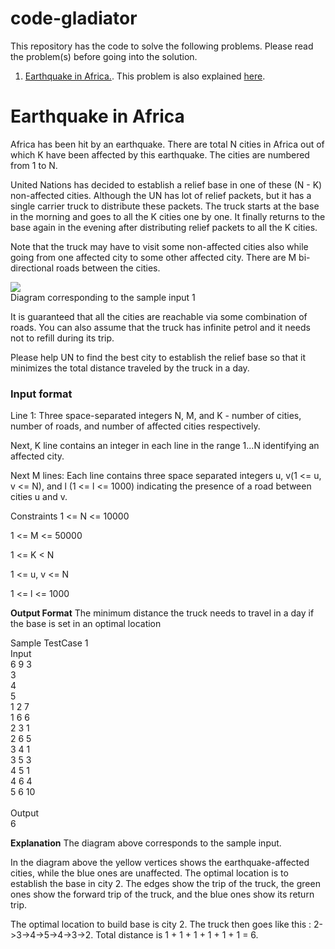 # code-gladiator
This repository has the code to solve the following problems. Please read the problem(s) before going into the solution.
<ol>
  <li>
    <a href="https://www.techgig.com/practice/question/Y0Y2NndVR2FYTUFxZElLRkhRYzdPQT09"> Earthquake in Africa.</a>. This problem is also explained <a href="#problem">here</a>.
  </li>
</ol>

<h1 id='problem'>Earthquake in Africa</h1>
<p>Africa has been hit by an earthquake. There are total N cities in Africa out of which K have been affected by this earthquake. The cities are numbered from 1 to N.</p>

<p>United Nations has decided to establish a relief base in one of these (N - K) non-affected cities. Although the UN has lot of relief packets, but it has a single carrier truck to distribute these packets. The truck starts at the base in the morning and goes to all the K cities one by one. It finally returns to the base again in the evening after distributing relief packets to all the K cities.</p>

<p>Note that the truck may have to visit some non-affected cities also while going from one affected city to some other affected city. There are M bi-directional roads between the cities.</p>

<img src="https://www.techgig.com/files/nicUploads/962627561885314.jpg"></img>
<br/><span>Diagram corresponding to the sample input 1</span>

<p>It is guaranteed that all the cities are reachable via some combination of roads. You can also assume that the truck has infinite petrol and it needs not to refill during its trip.</p>

<p>Please help UN to find the best city to establish the relief base so that it minimizes the total distance traveled by the truck in a day.</p>

<h3>Input format</h3>
<p>Line 1: Three space-separated integers N, M, and K - number of cities, number of roads, and number of affected cities respectively.</p>
<p>Next, K line contains an integer in each line in the range 1...N identifying an affected city.</p>
<p>Next M lines: Each line contains three space separated integers u, v(1 <= u, v <= N), and l (1 <= l <= 1000) indicating the presence of a road between cities u and v.</p>

Constraints
1 <= N <= 10000

1 <= M <= 50000

1 <= K < N

1 <= u, v <= N

1 <= l <= 1000

<b>Output Format</b>
The minimum distance the truck needs to travel in a day if the base is set in an optimal location

Sample TestCase 1
<br/>
Input<br/>
6 9 3<br/>
3<br/>
4<br/>
5<br/>
1 2 7<br/>
1 6 6<br/>
2 3 1<br/>
2 6 5<br/>
3 4 1<br/>
3 5 3<br/>
4 5 1<br/>
4 6 4<br/>
5 6 10<br/>
<br/>
Output<br/>
6

<b>Explanation</b>
The diagram above corresponds to the sample input.


In the diagram above the yellow vertices shows the earthquake-affected cities, while the blue ones are unaffected. The optimal location is to establish the base in city 2. The edges show the trip of the truck, the green ones show the forward trip of the truck, and the blue ones show its return trip.


The optimal location to build base is city 2. The truck then goes like this : 2->3->4->5->4->3->2. Total distance is 1 + 1 + 1 + 1 + 1 + 1 = 6.
